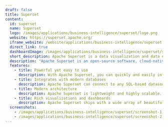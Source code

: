 ```yaml
---
draft: false
title: Superset
content:
  id: superset
  name: Superset
  logo: /images/applications/business-intelligence/superset/logo.png
  website: https://superset.apache.org/
  iframe_website: /website/applications/business-intelligence/superset
  direct_link: true
  dashboardImage: /images/applications/business-intelligence/superset/screenshot-1.jpg
  short_description: Apache Superset is a data visualization and data exploration platform.
  description: "Apache Superset is an open-source software, cloud-native application for data exploration and data visualization able to handle data at petabyte scale. It's fast, lightweight, intuitive and loaded with options that make it easy for users of all skillsets to explore and visualize their data, from simple line charts to highly detailed geospatial charts."
  features:
    - title: Powerful yet easy to use
      description: With Apache Superset, you can quickly and easily integrate and explore your data, using either the simple no-code viz builder or the state-of-the-art SQL IDE.
    - title: Integrates with modern databases
      description: Apache Superset can connect to any SQL-based datasource through SQLAlchemy, including modern cloud-native databases and engines at petabyte scale.
    - title: Modern architecture
      description: Apache Superset is lightweight and highly scalable. It will leverage the power of your data infrastructure without requiring yet another ingestion layer.
    - title: Rich visualizations and dashboards
      description: Apache Superset ships with a wide array of beautiful visualizations. Its visualization plug-in architecture makes it easy to build custom visualizations that drop directly into Superset.
  screenshots:
    - /images/applications/business-intelligence/superset/screenshot-1.jpg
    - /images/applications/business-intelligence/superset/screenshot-2.jpg
---
```

